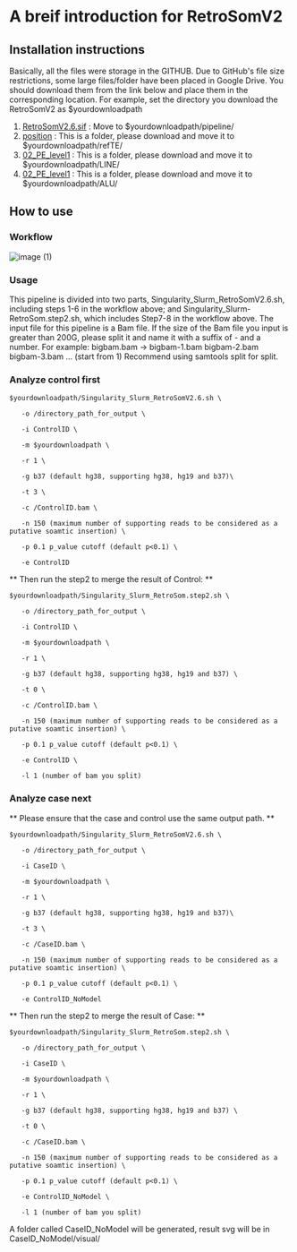 # A breif introduction for RetroSomV2
## Installation instructions
Basically, all the files were storage in the GITHUB.
Due to GitHub's file size restrictions, some large files/folder have been placed in Google Drive. You should download them from the link below and place them in the corresponding location.
For example, set the directory you download the RetroSomV2 as $yourdownloadpath

1. [RetroSomV2.6.sif](https://drive.google.com/file/d/1bt5DcpLO4Bf7yFP52a38_-IYOyuQ7Aoc/view?usp=drive_link) : Move to $yourdownloadpath/pipeline/
2. [position](https://drive.google.com/drive/folders/1L-XxCCGRMnNShd7ysbeM2kFIxkQANI9D?usp=sharing) : This is a folder, please download and move it to $yourdownloadpath/refTE/
3. [02_PE_level1](https://drive.google.com/drive/folders/197ogIPePEDBNah-Ff1IjNSKq7F3SMGzr?usp=sharing) : This is a folder, please download and move it to $yourdownloadpath/LINE/
4. [02_PE_level1](https://drive.google.com/drive/folders/18kA4IrlP7OKStuReX4koZ8dwx4sbjqzS?usp=sharing) : This is a folder, please download and move it to $yourdownloadpath/ALU/

## How to use
### Workflow
![image (1)](https://github.com/Czhuofu/RetroSomV2/assets/115039326/ada2c589-dcb6-40be-a1d6-36592468ac74)

### Usage
This pipeline is divided into two parts, Singularity_Slurm_RetroSomV2.6.sh, including steps 1-6 in the workflow above; and Singularity_Slurm-RetroSom.step2.sh, which includes Step7-8 in the workflow above.
The input file for this pipeline is a Bam file. If the size of the Bam file you input is greater than 200G, please split it and name it with a suffix of - and a number.
For example: bigbam.bam -> bigbam-1.bam bigbam-2.bam bigbam-3.bam ... (start from 1)
Recommend using samtools split for split.

### Analyze control first 

```
$yourdownloadpath/Singularity_Slurm_RetroSomV2.6.sh \

   -o /directory_path_for_output \

   -i ControlID \

   -m $yourdownloadpath \

   -r 1 \

   -g b37 (default hg38, supporting hg38, hg19 and b37)\

   -t 3 \

   -c /ControlID.bam \

   -n 150 (maximum number of supporting reads to be considered as a putative soamtic insertion) \

   -p 0.1 p_value cutoff (default p<0.1) \

   -e ControlID
```

** Then run the step2 to merge the result of Control: **

```
$yourdownloadpath/Singularity_Slurm_RetroSom.step2.sh \
  
   -o /directory_path_for_output \
  
   -i ControlID \
  
   -m $yourdownloadpath \
  
   -r 1 \
  
   -g b37 (default hg38, supporting hg38, hg19 and b37) \
  
   -t 0 \
  
   -c /ControlID.bam \
  
   -n 150 (maximum number of supporting reads to be considered as a putative soamtic insertion) \
  
   -p 0.1 p_value cutoff (default p<0.1) \
   
   -e ControlID \
  
   -l 1 (number of bam you split)
```

### Analyze case next

** Please ensure that the case and control use the same output path. **

```
$yourdownloadpath/Singularity_Slurm_RetroSomV2.6.sh \

   -o /directory_path_for_output \

   -i CaseID \

   -m $yourdownloadpath \

   -r 1 \

   -g b37 (default hg38, supporting hg38, hg19 and b37)\

   -t 3 \

   -c /CaseID.bam \

   -n 150 (maximum number of supporting reads to be considered as a putative soamtic insertion) \

   -p 0.1 p_value cutoff (default p<0.1) \

   -e ControlID_NoModel
```

** Then run the step2 to merge the result of Case: **

```
$yourdownloadpath/Singularity_Slurm_RetroSom.step2.sh \
  
   -o /directory_path_for_output \
  
   -i CaseID \
  
   -m $yourdownloadpath \
  
   -r 1 \
  
   -g b37 (default hg38, supporting hg38, hg19 and b37) \
  
   -t 0 \
  
   -c /CaseID.bam \
  
   -n 150 (maximum number of supporting reads to be considered as a putative soamtic insertion) \
  
   -p 0.1 p_value cutoff (default p<0.1) \
   
   -e ControlID_NoModel \
  
   -l 1 (number of bam you split)
```

A folder called CaseID_NoModel will be generated, result svg will be in CaseID_NoModel/visual/




